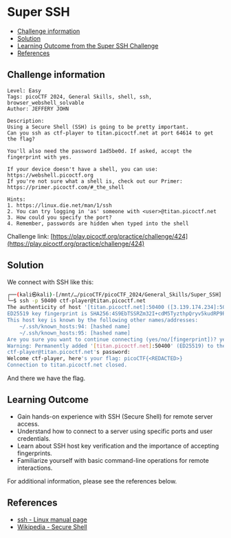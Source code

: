 # Super SSH

- [Challenge information](#challenge-information)
- [Solution](#solution)
- [Learning Outcome from the Super SSH Challenge](#learning-outcome)
- [References](#references)

## Challenge information
```
Level: Easy
Tags: picoCTF 2024, General Skills, shell, ssh, browser_webshell_solvable
Author: JEFFERY JOHN

Description:
Using a Secure Shell (SSH) is going to be pretty important.
Can you ssh as ctf-player to titan.picoctf.net at port 64614 to get the flag?

You'll also need the password 1ad5be0d. If asked, accept the fingerprint with yes.

If your device doesn't have a shell, you can use: https://webshell.picoctf.org
If you're not sure what a shell is, check out our Primer: https://primer.picoctf.com/#_the_shell

Hints:
1. https://linux.die.net/man/1/ssh
2. You can try logging in 'as' someone with <user>@titan.picoctf.net
3. How could you specify the port?
4. Remember, passwords are hidden when typed into the shell
```
Challenge link: [https://play.picoctf.org/practice/challenge/424](https://play.picoctf.org/practice/challenge/424)

## Solution

We connect with SSH like this:
```bash
┌──(kali㉿kali)-[/mnt/…/picoCTF/picoCTF_2024/General_Skills/Super_SSH]
└─$ ssh -p 50400 ctf-player@titan.picoctf.net
The authenticity of host '[titan.picoctf.net]:50400 ([3.139.174.234]:50400)' can't be established.
ED25519 key fingerprint is SHA256:4S9EbTSSRZm32I+cdM5TyzthpQryv5kudRP9PIKT7XQ.
This host key is known by the following other names/addresses:
    ~/.ssh/known_hosts:94: [hashed name]
    ~/.ssh/known_hosts:95: [hashed name]
Are you sure you want to continue connecting (yes/no/[fingerprint])? yes
Warning: Permanently added '[titan.picoctf.net]:50400' (ED25519) to the list of known hosts.
ctf-player@titan.picoctf.net's password: 
Welcome ctf-player, here's your flag: picoCTF{<REDACTED>}
Connection to titan.picoctf.net closed.
```
And there we have the flag.

## Learning Outcome

- Gain hands-on experience with SSH (Secure Shell) for remote server access.
- Understand how to connect to a server using specific ports and user credentials.
- Learn about SSH host key verification and the importance of accepting fingerprints.
- Familiarize yourself with basic command-line operations for remote interactions.

 
For additional information, please see the references below.

## References

- [ssh - Linux manual page](https://man7.org/linux/man-pages/man1/ssh.1.html)
- [Wikipedia - Secure Shell](https://en.wikipedia.org/wiki/Secure_Shell)